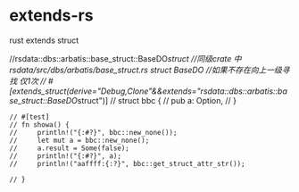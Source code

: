 # extends-rs
rust extends  struct


  //rsdata::dbs::arbatis::base_struct::BaseDO*struct
    //同级crate 中 rsdata/src/dbs/arbatis/base_struct.rs   struct BaseDO
    //如果不存在向上一级寻找  仅1次 
    // #[extends_struct(derive="Debug,Clone"&&extends="rsdata::dbs::arbatis::base_struct::BaseDO*struct")]
    // struct bbc {
    //     pub a: Option<i8>,
    // }

    // #[test]
    // fn showa() {
    //     println!("{:#?}", bbc::new_none());
    //     let mut a = bbc::new_none();
    //     a.result = Some(false);
    //     println!("{:#?}", a);
    //     println!("aaffff:{:?}", bbc::get_struct_attr_str());

    // }